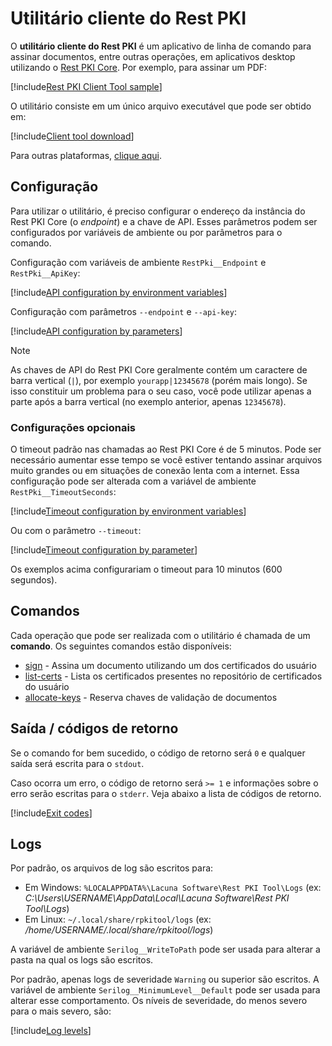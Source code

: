 ﻿# Utilitário cliente do Rest PKI

O **utilitário cliente do Rest PKI** é um aplicativo de linha de comando para assinar documentos, entre outras operações, em aplicativos desktop utilizando o 
[Rest PKI Core](../../index.md). Por exemplo, para assinar um PDF:

[!include[Rest PKI Client Tool sample](../../../../../../includes/rest-pki/core/client-tool/sample.md)]

O utilitário consiste em um único arquivo executável que pode ser obtido em:

[!include[Client tool download](../../../../../../includes/rest-pki/core/client-tool/download.md)]

Para outras plataformas, [clique aqui](https://cdn.lacunasoftware.com/restpkicore/client-tool/).

## Configuração

Para utilizar o utilitário, é preciso configurar o endereço da instância do Rest PKI Core (o *endpoint*) e a chave de API. Esses parâmetros podem ser configurados
por variáveis de ambiente ou por parâmetros para o comando.

Configuração com variáveis de ambiente `RestPki__Endpoint` e `RestPki__ApiKey`:

[!include[API configuration by environment variables](../../../../../../includes/rest-pki/core/client-tool/api-config-env.md)]

Configuração com parâmetros `--endpoint` e `--api-key`:

[!include[API configuration by parameters](../../../../../../includes/rest-pki/core/client-tool/api-config-params.md)]

> [!NOTE]
> As chaves de API do Rest PKI Core geralmente contém um caractere de barra vertical (`|`), por exemplo `yourapp|12345678` (porém mais longo). Se isso constituir
> um problema para o seu caso, você pode utilizar apenas a parte após a barra vertical (no exemplo anterior, apenas `12345678`).

### Configurações opcionais

O timeout padrão nas chamadas ao Rest PKI Core é de 5 minutos. Pode ser necessário aumentar esse tempo se você estiver tentando assinar arquivos muito grandes
ou em situações de conexão lenta com a internet. Essa configuração pode ser alterada com a variável de ambiente `RestPki__TimeoutSeconds`:

[!include[Timeout configuration by environment variables](../../../../../../includes/rest-pki/core/client-tool/timeout-config-env.md)]

Ou com o parâmetro `--timeout`:

[!include[Timeout configuration by parameter](../../../../../../includes/rest-pki/core/client-tool/timeout-config-param.md)]

Os exemplos acima configurariam o timeout para 10 minutos (600 segundos).

## Comandos

Cada operação que pode ser realizada com o utilitário é chamada de um **comando**. Os seguintes comandos estão disponíveis:

* [sign](sign.md) - Assina um documento utilizando um dos certificados do usuário
* [list-certs](list-certs.md) - Lista os certificados presentes no repositório de certificados do usuário
* [allocate-keys](allocate-keys.md) - Reserva chaves de validação de documentos

## Saída / códigos de retorno

Se o comando for bem sucedido, o código de retorno será `0` e qualquer saída será escrita para o `stdout`.

Caso ocorra um erro, o código de retorno será `>= 1` e informações sobre o erro serão escritas para o `stderr`. Veja abaixo a lista de códigos de retorno.

[!include[Exit codes](../../../../../../includes/rest-pki/core/client-tool/exit-codes.md)]

## Logs

Por padrão, os arquivos de log são escritos para:

* Em Windows: `%LOCALAPPDATA%\Lacuna Software\Rest PKI Tool\Logs` (ex: *C:\Users\USERNAME\AppData\Local\Lacuna Software\Rest PKI Tool\Logs*)
* Em Linux: `~/.local/share/rpkitool/logs` (ex: */home/USERNAME/.local/share/rpkitool/logs*)

A variável de ambiente `Serilog__WriteToPath` pode ser usada para alterar a pasta na qual os logs são escritos.

Por padrão, apenas logs de severidade `Warning` ou superior são escritos. A variável de ambiente `Serilog__MinimumLevel__Default` pode ser usada para alterar esse
comportamento. Os níveis de severidade, do menos severo para o mais severo, são:

[!include[Log levels](../../../../../../includes/rest-pki/core/client-tool/log-levels.md)]
